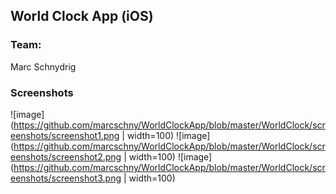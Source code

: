 ## World Clock App (iOS)

### Team:
Marc Schnydrig

### Screenshots
![image](https://github.com/marcschny/WorldClockApp/blob/master/WorldClock/screenshots/screenshot1.png | width=100)
![image](https://github.com/marcschny/WorldClockApp/blob/master/WorldClock/screenshots/screenshot2.png | width=100)
![image](https://github.com/marcschny/WorldClockApp/blob/master/WorldClock/screenshots/screenshot3.png | width=100)


